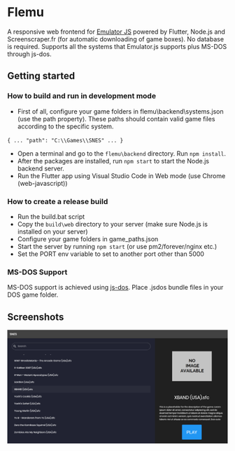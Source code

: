 # Flemu

A responsive web frontend for [Emulator JS](https://github.com/ethanaobrien/emulatorjs) powered by Flutter, Node.js and Screenscraper.fr (for automatic downloading of game boxes). No database is required. Supports all the systems that Emulator.js supports plus MS-DOS through js-dos.

## Getting started

### How to build and run in development mode

* First of all, configure your game folders in flemu\backend\systems.json (use the path property). These paths should contain valid game files according to the specific system.

``
{
   ...
   "path": "C:\\Games\\SNES"
   ...
}
``

* Open a terminal and go to the `` flemu\backend `` directory. Run ``npm install``.
* After the packages are installed, run ``npm start`` to start the Node.js backend server.
* Run the Flutter app using Visual Studio Code in Web mode (use Chrome (web-javascript))

### How to create a release build

* Run the build.bat script
* Copy the `` build\web `` directory to your server (make sure Node.js is installed on your server)
* Configure your game folders in game_paths.json
* Start the server by running ``npm start`` (or use pm2/forever/nginx etc.)
* Set the PORT env variable to set to another port other than 5000

### MS-DOS Support

MS-DOS support is achieved using [js-dos](https://js-dos.com/v7/build/). Place .jsdos bundle files in your DOS game folder.

## Screenshots

![Flemu](https://github.com/raulbojalil/flemu/blob/master/screenshot.png?raw=true "demo")
